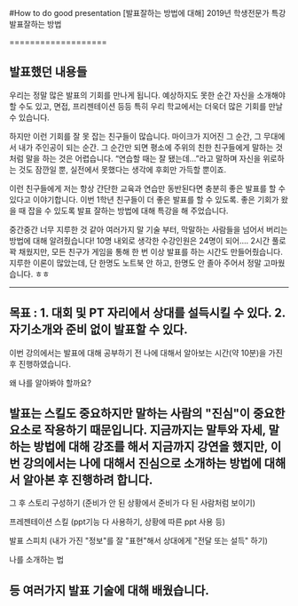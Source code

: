 #How to do good presentation
[발표잘하는 방법에 대해]
2019년 학생전문가 특강 발표잘하는 방법

===================
## 발표했던 내용들
우리는 정말 많은 발표의 기회를 만나게 됩니다.
예상하지도 못한 순간 자신을 소개해야 할 수도 있고, 면접, 프리젠테이션 등등
특히 우리 학교에서는 더욱더 많은 기회를 만날 수 있습니다.

하지만 이런 기회를 잘 못 잡는 친구들이 많습니다. 마이크가 지어진 그 순간, 그 무대에서 내가 주인공이 되는 순간. 그 순간만 되면 평소에 주위의 친한 친구들에게 말하는 것처럼 말을 하는 것은 어렵습니다. “연습할 때는 잘 됐는데…”라고 말하며 자신을 위로하는 것도 잠깐일 뿐, 실전에서 못했다는 생각에 후회만 가득할 뿐이죠.

이런 친구들에게 저는 항상 간단한 교육과 연습만 동반된다면 충분히 좋은 발표를 할 수 있다고 이야기합니다. 이번 1학년 친구들이 더 좋은 발표를 할 수 있도록. 좋은 기회가 왔을 때 잡을 수 있도록 발표 잘하는 방법에 대해 특강을 해 주었습니다.

중간중간 너무 지루한 것 같아 여러가지 말 기술 부터, 막말하는 사람들을 넘어서 버리는 방법에 대해 알려줬습니다!
10명 내외로 생각한 수강인원은 24명이 되어…. 2시간 풀로 꽉 채웠지만, 모든 친구가 게임을 통해 한 번 이상 발표를 하는 시간도 만들어줬습니다. 지루한 이론이 많았는데, 단 한명도 노트북 안 하고, 한명도 안 졸아 주어서 정말 고마웠습니다. ㅎㅎ

-------------

목표 : 1. 대회 및 PT 자리에서 상대를 설득시킬 수 있다. 2. 자기소개와 준비 없이 발표할 수 있다.
---------------
이번 강의에서는
발표에 대해 공부하기 전
나에 대해서 알아보는 시간(약 10분)을 가진 후 진행하였습니다.

왜 나를 알아봐야 할까요?

발표는 스킬도 중요하지만 말하는 사람의 "진심"이 중요한 요소로 작용하기 때문입니다.
지금까지는 말투와 자세, 말하는 방법에 대해 강조를 해서 지금까지 강연을 했지만,
이번 강의에서는 나에 대해서 진심으로 소개하는 방법에 대해서 알아본 후 진행하려 합니다.
----------
그 후
스토리 구성하기
(준비가 안 된 상황에서 준비가 다 된 사람처럼 보이기)

프레젠테이션 스킬
(ppt기능 다 사용하기, 상황에 따른 ppt 사용 등)

발표 스피치
(내가 가진 "정보"를 잘 "표현"해서 상대에게 "전달 또는 설득" 하기)

나를 소개하는 법

등 여러가지 발표 기술에 대해 배웠습니다.
------------
